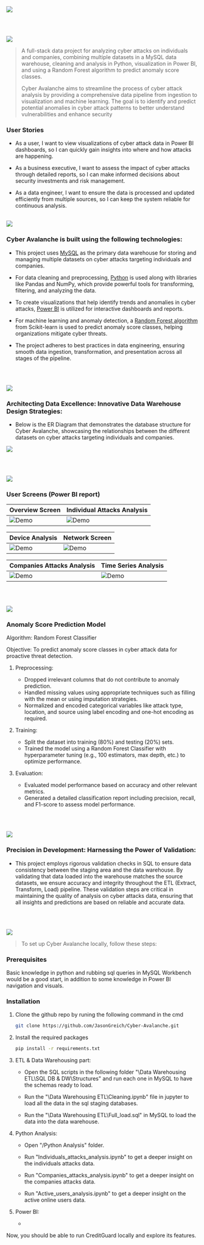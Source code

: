 <img src="./readme/title1.svg"/>

<br><br>

<!-- project philosophy -->
<img src="./readme/title2.svg"/>

> A full-stack data project for analyzing cyber attacks on individuals and companies, combining multiple datasets in a MySQL data warehouse, cleaning and analysis in Python, visualization in Power BI, and using a Random Forest algorithm to predict anomaly score classes.
>
> Cyber Avalanche aims to streamline the process of cyber attack analysis by providing a comprehensive data pipeline from ingestion to visualization and machine learning. The goal is to identify and predict potential anomalies in cyber attack patterns to better understand vulnerabilities and enhance security


### User Stories
- As a user, I want to view visualizations of cyber attack data in Power BI dashboards, so I can quickly gain insights into where and how attacks are happening.

- As a business executive, I want to assess the impact of cyber attacks through detailed reports, so I can make informed decisions about security investments and risk management.

- As a data engineer, I want to ensure the data is processed and updated efficiently from multiple sources, so I can keep the system reliable for continuous analysis.
<br><br>


<!-- Tech stack -->
<img src="./readme/title3.svg"/>

### Cyber Avalanche is built using the following technologies:

- This project uses [MySQL](https://www.mysql.com/) as the primary data warehouse for storing and managing multiple datasets on cyber attacks targeting individuals and companies.

- For data cleaning and preprocessing, [Python](https://www.python.org/) is used along with libraries like Pandas and NumPy, which provide powerful tools for transforming, filtering, and analyzing the data.

- To create visualizations that help identify trends and anomalies in cyber attacks, [Power BI](https://powerbi.microsoft.com/) is utilized for interactive dashboards and reports.

- For machine learning and anomaly detection, a [Random Forest algorithm](https://scikit-learn.org/stable/modules/generated/sklearn.ensemble.RandomForestClassifier.html) from Scikit-learn is used to predict anomaly score classes, helping organizations mitigate cyber threats.

- The project adheres to best practices in data engineering, ensuring smooth data ingestion, transformation, and presentation across all stages of the pipeline.

<br><br>

<!-- Database Design -->
<img src="./readme/title5.svg"/>

###  Architecting Data Excellence: Innovative Data Warehouse Design Strategies:

- Below is the ER Diagram that demonstrates the database structure for Cyber Avalanche, showcasing the relationships between the different datasets on cyber attacks targeting individuals and companies.

<img src="./readme/assets/Data Warehouse Design.png"/>


<br><br>


<!-- Implementation -->
<img src="./readme/title6.svg"/>



### User Screens (Power BI report)

| Overview Screen                           | Individual Attacks Analysis                         |
| ----------------------------------------- | ----------------------------------------- |
| ![Demo](./readme/assets/overview.png) | ![Demo](./readme/assets/ind1.png) |

| Device Analysis           | Network Screen                         |
| --------------------------------- | -------------------------------------- |
| ![Demo](./readme/assets/devicde.png) | ![Demo](./readme/assets/network.png) |

| Companies Attacks Analysis             | Time Series Analysis         |
| ----------------------------------- | --------------------------------- |
| ![Demo](./readme/assets/comp1.png) | ![Demo](./readme/assets/time2.png) |

<br><br>


<!-- Prompt Engineering -->
<img src="./readme/title7.svg"/>

### Anomaly Score Prediction Model

Algorithm: Random Forest Classifier

Objective: To predict anomaly score classes in cyber attack data for proactive threat detection.

1. Preprocessing:
   - Dropped irrelevant columns that do not contribute to anomaly prediction.
   - Handled missing values using appropriate techniques such as filling with the mean or using imputation strategies.
   - Normalized and encoded categorical variables like attack type, location, and source using label encoding and one-hot encoding as required.

2. Training:
   - Split the dataset into training (80%) and testing (20%) sets.
   - Trained the model using a Random Forest Classifier with hyperparameter tuning (e.g., 100 estimators, max depth, etc.) to optimize performance.

3. Evaluation:
   - Evaluated model performance based on accuracy and other relevant metrics.
   - Generated a detailed classification report including precision, recall, and F1-score to assess model performance.


<br><br>



<!-- Unit Testing -->
<img src="./readme/title9.svg"/>

### Precision in Development: Harnessing the Power of Validation:

- This project employs rigorous validation checks in SQL to ensure data consistency between the staging area and the data warehouse. By validating that data loaded into the warehouse matches the source datasets, we ensure accuracy and integrity throughout the ETL (Extract, Transform, Load) pipeline. These validation steps are critical in maintaining the quality of analysis on cyber attacks data, ensuring that all insights and predictions are based on reliable and accurate data.

<br><br>


<!-- How to run -->
<img src="./readme/title10.svg"/>

> To set up Cyber Avalanche locally, follow these steps:

### Prerequisites

Basic knowledge in python and rubbing sql queries in MySQL Workbench would be a good start, in addition to some knowledge in Power BI navigation and visuals. 

### Installation


1. Clone the github repo by runing the following command in the cmd
   ```sh
   git clone https://github.com/JasonGreich/Cyber-Avalanche.git
   ```
2. Install the required packages
   ```sh
   pip install -r requirements.txt
   ```
3. ETL & Data Warehousing part:

   - Open the SQL scripts in the following folder "\Data Warehousing ETL\SQL DB & DW\Structures" and run each one in MySQL to have the schemas ready to load.

   - Run the "\Data Warehousing ETL\Cleaning.ipynb" file in jupyter to load all the data in the sql staging databases.

   - Run the "\Data Warehousing ETL\Full_load.sql" in MySQL to load the data into the data warehouse.

4. Python Analysis:

   - Open "/Python Analysis" folder.

   - Run "Individuals_attacks_analysis.ipynb" to get a deeper insight on the individuals attacks data.

   - Run "Companies_attacks_analysis.ipynb" to get a deeper insight on the companies attacks data.

   - Run "Active_users_analysis.ipynb" to get a deeper insight on the active online users data.

5. Power BI:

   - 



Now, you should be able to run CreditGuard locally and explore its features.